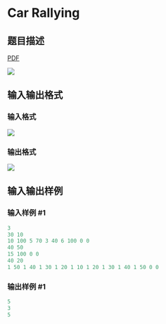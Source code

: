 # Car Rallying

## 题目描述

[problemUrl]: https://uva.onlinejudge.org/index.php?option=com_onlinejudge&Itemid=8&category=11&page=show_problem&problem=900

[PDF](https://uva.onlinejudge.org/external/9/p959.pdf)

![](https://cdn.luogu.com.cn/upload/vjudge_pic/UVA959/847bc0bbe4cc6f3392cfc7272efdea16720cb51e.png)

## 输入输出格式

### 输入格式

![](https://cdn.luogu.com.cn/upload/vjudge_pic/UVA959/3fb326e5dec395b2767db1793d45463c82fdfb2f.png)

### 输出格式

![](https://cdn.luogu.com.cn/upload/vjudge_pic/UVA959/02d73a88fab38fb4cedd2127dee31c41cd5c90e2.png)

## 输入输出样例

### 输入样例 #1

```cpp
3
30 10
10 100 5 70 3 40 6 100 0 0
40 50
15 100 0 0
40 20
1 50 1 40 1 30 1 20 1 10 1 20 1 30 1 40 1 50 0 0
```


### 输出样例 #1

```cpp
5
3
5
```


